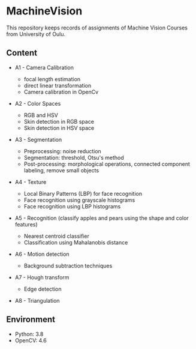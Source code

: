 # MachineVision

This repository keeps records of assignments of Machine Vision Courses from University of Oulu.

## Content

* A1 - Camera Calibration

  * focal length estimation
  * direct linear transformation
  * Camera calibration in OpenCv

* A2 - Color Spaces

  * RGB and HSV
  * Skin detection in RGB space
  * Skin detection in HSV space

* A3 - Segmentation

  * Preprocessing: noise reduction
  * Segmentation: threshold, Otsu's method
  * Post-processing: morphological operations, connected component labeling, remove small objects

* A4 - Texture

  * Local Binary Patterns (LBP) for face recognition
  * Face recognition using grayscale histograms
  * Face recognition using LBP histograms

* A5 - Recognition (classify apples and pears using the shape and color features)

  * Nearest centroid classifier
  * Classification using Mahalanobis distance

* A6 - Motion detection

  * Background subtraction techniques

* A7 - Hough transform

  * Edge detection

* A8 - Triangulation

## Environment

* Python: 3.8
* OpenCV: 4.6
